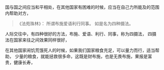 国与国之间应当和平相处，在其他国家有困难的时候，应当在自己力所能及的范围内帮助对方，

> 《法苑珠林》：
> 所谓布施爱语利行同事。
> 如是名为四种摄法。

人际交往中，有四种很好的方法，布施、爱语、利行、同事，称为四摄法，
四摄法在国家来往之间效果同样很好，

在其他国家闹饥荒饿死人的时候，如果我们国家粮食充足，可以量力而行，适当帮助，
少量的粮食，就能拯救很多命，这既是财布施，也是无畏布施，果报是富贵，健康长寿，



